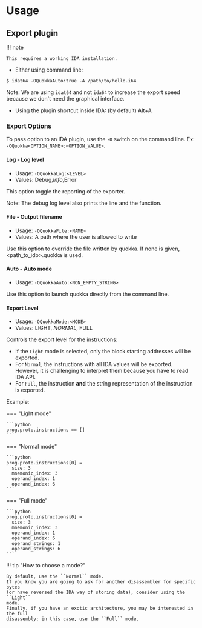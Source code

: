 # Usage

## Export plugin

!!! note

    This requires a working IDA installation.


- Either using command line:
```commandline
$ idat64 -OQuokkaAuto:true -A /path/to/hello.i64
```

Note: We are using `idat64` and not `ida64` to increase the export speed
because we don't need the graphical interface.

- Using the plugin shortcut inside IDA: (by default) Alt+A

### Export Options

To pass option to an IDA plugin, use the ``-O`` switch on the command line.
Ex: ``-OQuokka<OPTION_NAME>:<OPTION_VALUE>``.

#### Log - Log level
* Usage: ``-OQuokkaLog:<LEVEL>``
* Values: Debug,_Info_,Error

This option toggle the reporting of the exporter.

Note: The debug log level also prints the line and the function.

#### File - Output filename
* Usage: ``-OQuokkaFile:<NAME>``
* Values: A path where the user is allowed to write

Use this option to override the file written by quokka.
If none is given, <path_to_idb>.quokka is used.

#### Auto - Auto mode
* Usage: ``-OQuokkaAuto:<NON_EMPTY_STRING>``

Use this option to launch quokka directly from the command line.

#### Export Level
* Usage: ``-OQuokkaMode:<MODE>``
* Values: LIGHT, _NORMAL_, FULL

Controls the export level for the instructions:

* If the ``Light`` mode is selected, only the block starting addresses will be 
exported.
* For ``Normal``, the instructions with all IDA values will be exported. 
  However, it is challenging to interpret them because you have to read IDA API.
* For ``Full``, the instruction **and** the string representation of the 
  instruction is exported.

Example:

=== "Light mode"

    ```python
	prog.proto.instructions == []
    ```

=== "Normal mode"

    ```python
    prog.proto.instructions[0] = 
      size: 3
      mnemonic_index: 3
      operand_index: 1
      operand_index: 6
    ```

=== "Full mode"

    ```python
    prog.proto.instructions[0] =
      size: 3
      mnemonic_index: 3
      operand_index: 1
      operand_index: 6
      operand_strings: 1
      operand_strings: 6
    ```

!!! tip "How to choose a mode?"
    
    By default, use the ``Normal`` mode.
    If you know you are going to ask for another disassembler for specific bytes 
    (or have reversed the IDA way of storing data), consider using the ``Light`` 
    mode.
    Finally, if you have an exotic architecture, you may be interested in the full
    disassembly: in this case, use the ``Full`` mode.
